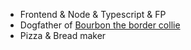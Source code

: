 - Frontend & Node & Typescript & FP
- Dogfather of [Bourbon the border collie](https://www.instagram.com/bourbon_collie/)
- Pizza & Bread maker
